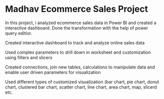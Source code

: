 # Madhav Ecommerce Sales Project

In this project, i analyzed ecommerce sales data in Power BI and created a interactive dashboard. Done the transformation with the help of power query editior.



Created interactive dashboard to track and analyze online sales data

Used complex parameters to drill down in worksheet and customization using filters and slicers

Created connections, join new tables, calculations to manipulate data and enable user driven parameters for visualization

Used different types of customized visualization (bar chart, pie chart, donut chart, clustered bar chart, scatter chart, line chart, area chart, map, slicerd etc.

